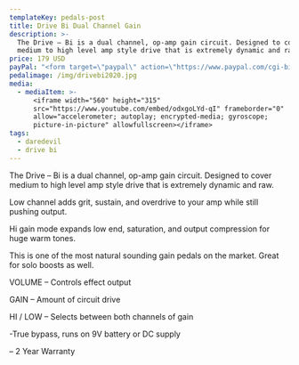```yaml
---
templateKey: pedals-post
title: Drive Bi Dual Channel Gain
description: >-
  The Drive – Bi is a dual channel, op-amp gain circuit. Designed to cover
  medium to high level amp style drive that is extremely dynamic and raw.
price: 179 USD
payPal: "<form target=\"paypal\" action=\"https://www.paypal.com/cgi-bin/webscr\" method=\"post\">\n<input type=\"hidden\" name=\"cmd\" value=\"_s-xclick\">\n<input type=\"hidden\" name=\"hosted_button_id\" value=\"AWSYCCJ7H7D64\">\n<table>\n<tr><td><input type=\"hidden\" name=\"on0\" value=\"Black Friday 15% sale\">Black Friday 15% sale</td></tr><tr><td><select name=\"os0\">\n\t<option value=\"Drive-Bi\">Drive-Bi $152.00 USD</option>\n</select> </td></tr>\n</table>\n<input type=\"hidden\" name=\"currency_code\" value=\"USD\">\n<input type=\"image\" src=\"https://www.paypalobjects.com/en_US/i/btn/btn_cart_LG.gif\" border=\"0\" name=\"submit\" alt=\"PayPal - The safer, easier way to pay online!\">\n<img alt=\"\" border=\"0\" src=\"https://www.paypalobjects.com/en_US/i/scr/pixel.gif\" width=\"1\" height=\"1\">\n</form>\n"
pedalimage: /img/drivebi2020.jpg
media:
  - mediaItem: >-
      <iframe width="560" height="315"
      src="https://www.youtube.com/embed/odxgoLYd-qI" frameborder="0"
      allow="accelerometer; autoplay; encrypted-media; gyroscope;
      picture-in-picture" allowfullscreen></iframe>
tags:
  - daredevil
  - drive bi
---
```

The Drive – Bi is a dual channel, op-amp gain circuit. Designed to cover medium to high level amp style drive that is extremely dynamic and raw.

Low channel adds grit, sustain, and overdrive to your amp while still pushing output.

Hi gain mode expands low end, saturation, and output compression for huge warm tones.

This is one of the most natural sounding gain pedals on the market. Great for solo boosts as well.

VOLUME – Controls effect output

GAIN – Amount of circuit drive

HI / LOW – Selects between both channels of gain

\-True bypass, runs on 9V battery or DC supply

– 2 Year Warranty
